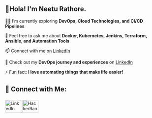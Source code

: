 <h2 align="left">🌸Hola! I'm Neetu Rathore.</h2>

👨‍💻 I’m currently exploring **DevOps, Cloud Technologies, and CI/CD Pipelines**

💬 Feel free to ask me about **Docker, Kubernetes, Jenkins, Terraform, Ansible, and Automation Tools**

📫 Connect with me on [LinkedIn](https://www.linkedin.com/in/neeturathorecse/)

📄 Check out my **DevOps journey and experiences** on [LinkedIn](https://www.linkedin.com/in/neeturathorecse/)

⚡ Fun fact: **I love automating things that make life easier!**

<h2 align="left">🔗 Connect with Me:</h2>

###

<div align="left">
  <a href="https://www.linkedin.com/in/neeturathorecse/" target="_blank">
    <img src="https://raw.githubusercontent.com/maurodesouza/profile-readme-generator/master/src/assets/icons/social/linkedin/default.svg" width="52" height="40" alt="LinkedIn logo" />
  </a>

  <a href="https://www.hackerrank.com/profile/neeturathorecse" target="_blank">
    <img src="https://raw.githubusercontent.com/maurodesouza/profile-readme-generator/master/src/assets/icons/social/hackerrank/default.svg" width="52" height="40" alt="HackerRank logo" />
</div>

